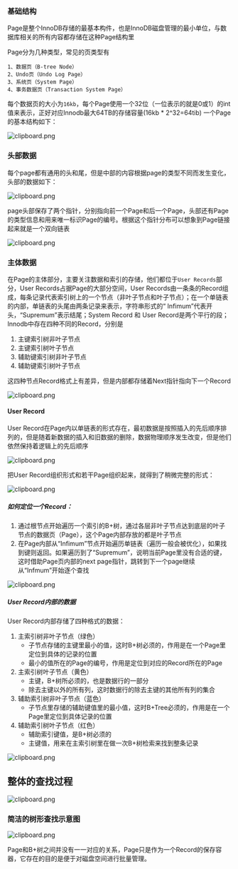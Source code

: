 ### 基础结构

Page是整个InnoDB存储的最基本构件，也是InnoDB磁盘管理的最小单位，与数据库相关的所有内容都存储在这种Page结构里

Page分为几种类型，常见的页类型有

```
1、数据页（B-tree Node）
2、Undo页（Undo Log Page）
3、系统页（System Page） 
4、事务数据页（Transaction System Page）
```

每个数据页的大小为`16kb`，每个Page使用一个32位（一位表示的就是0或1）的int值来表示，正好对应Innodb最大64TB的存储容量(16kb * 2^32=64tib)
一个Page的基本结构如下：

![clipboard.png](E:\learn\git\repository\笔记\java-note\mysql\img\bVJ1hx)

### 头部数据

每个page都有通用的头和尾，但是中部的内容根据page的类型不同而发生变化，头部的数据如下：

![clipboard.png](E:\learn\git\repository\笔记\java-note\mysql\img\bVJ1hz)

page头部保存了两个指针，分别指向前一个Page和后一个Page，头部还有Page的类型信息和用来唯一标识Page的编号。根据这个指针分布可以想象到Page链接起来就是一个双向链表

![clipboard.png](E:\learn\git\repository\笔记\java-note\mysql\img\bVJ1hF)

### 主体数据

在Page的主体部分，主要关注数据和索引的存储，他们都位于`User Records`部分，User Records占据Page的大部分空间，User Records由一条条的Record组成，每条记录代表索引树上的一个节点（非叶子节点和叶子节点）；在一个单链表的内部，单链表的头尾由两条记录来表示，字符串形式的“ Infimum”代表开头，“Supremum”表示结尾；System Record 和 User Record是两个平行的段；
Innodb中存在四种不同的Record，分别是

1. 主键索引树非叶子节点
2. 主键索引树叶子节点
3. 辅助键索引树非叶子节点
4. 辅助键索引树叶子节点

这四种节点Record格式上有差异，但是内部都存储着Next指针指向下一个Record

![clipboard.png](E:\learn\git\repository\笔记\java-note\mysql\img\bVJ1hK)

#### User Record

User Record在Page内以单链表的形式存在，最初数据是按照插入的先后顺序排列的，但是随着新数据的插入和旧数据的删除，数据物理顺序发生改变，但是他们依然保持着逻辑上的先后顺序

![clipboard.png](E:\learn\git\repository\笔记\java-note\mysql\img\bVJ1hN)

把User Record组织形式和若干Page组织起来，就得到了稍微完整的形式：

![clipboard.png](E:\learn\git\repository\笔记\java-note\mysql\img\bVJ1hP)

##### 如何定位一个Record：

1. 通过根节点开始遍历一个索引的B+树，通过各层非叶子节点达到底层的叶子节点的数据页（Page），这个Page内部存放的都是叶子节点
2. 在Page内部从“Infimum”节点开始遍历单链表（遍历一般会被优化），如果找到键则返回。如果遍历到了“Supremum”，说明当前Page里没有合适的键，这时借助Page页内部的next page指针，跳转到下一个page继续从“Infmum”开始逐个查找

![clipboard.png](E:\learn\git\repository\笔记\java-note\mysql\img\bVJ1hS)

##### User Record内部的数据

User Record内部存储了四种格式的数据：

1. 主索引树非叶子节点（绿色）
   - 子节点存储的主键里最小的值，这时B+树必须的，作用是在一个Page里定位到具体的记录的位置
   - 最小的值所在的Page的编号，作用是定位到对应的Record所在的Page
2. 主索引树叶子节点（黄色）
   - 主键，B+树所必须的，也是数据行的一部分
   - 除去主键以外的所有列，这时数据行的除去主键的其他所有列的集合
3. 辅助索引树非叶子节点（蓝色）
   - 子节点里存储的辅助键值里的最小值，这时B+Tree必须的，作用是在一个Page里定位到具体记录的位置
4. 辅助索引树叶子节点（红色）
   - 辅助索引键值，是B+树必须的
   - 主键值，用来在主索引树里在做一次B+树检索来找到整条记录

![clipboard.png](E:\learn\git\repository\笔记\java-note\mysql\img\bVJ1hZ)

## 整体的查找过程

![clipboard.png](E:\learn\git\repository\笔记\java-note\mysql\img\bVJ1h2)

### 简洁的树形查找示意图

![clipboard.png](E:\learn\git\repository\笔记\java-note\mysql\img\bVJ1hk)

Page和B+树之间并没有一一对应的关系，Page只是作为一个Record的保存容器，它存在的目的是便于对磁盘空间进行批量管理。